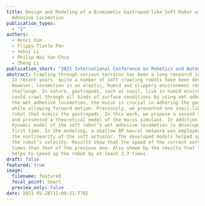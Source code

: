 ```yaml
---
title: Design and Modeling of a Biomimetic Gastropod-like Soft Robot with Wet
  Adhesive Locomotion
publication_types:
  - "1"
authors:
  - Wenci Xin
  - Flippy Tianle Pan
  - Yehui Li
  - Philip Wai Yan Chiu
  - Zheng Li
publication_short: "2021 International Conference on Robotics and Automation (ICRA 2021) "
abstract: Crawling through various terrains has been a long research interest.
  In recent years, quite a number of soft crawling robots have been developed.
  However, locomotion in an elastic, humid and slippery environment remains a
  challenge. In nature, gastropods, such as snail, live in humid environment and
  could crawl through all kinds of surface conditions by using wet adhesion. In
  the wet adhesive locomotion, the mucus is crucial in adhering the gastropod
  while allowing forward motion. Previously, we presented one snail-like soft
  robot that mimics the gastropods. In this work, we propose a second version
  and presented a theoretical model of the mucus simulant. In addition, the
  dynamic model of the soft robot’s wet adhesive locomotion is developed for the
  first time. In the modeling, a shallow BP neural network was employed to solve
  the nonlinearity of the soft actuator. The developed models helped speeding up
  the robot’s velocity. Results show that the speed of the current version is 5
  times than that of the previous one. Also shown by the results that the mucus
  helps to speed up the robot by at least 2.7 times.
draft: false
featured: true
image:
  filename: featured
  focal_point: Smart
  preview_only: false
date: 2021-05-28T12:09:21.778Z
---
```

